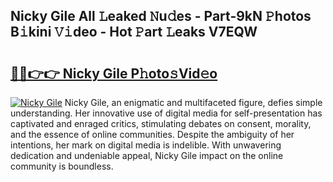 ## Nicky Gile All 𝙻eaked 𝙽u𝚍es - Part-9kN 𝙿hotos B𝚒kini 𝚅𝚒deo - Hot 𝙿art 𝙻eaks V7EQW

# <h2><a href="http://ld2pmcr.urlbe.top/?page=Nicky+Gile">🔗🔗👉👉 Nicky Gile P𝚑oto𝚜Vid𝚎o</a></h2>

[![Nicky Gile](https://i.imgur.com/eBuTRDB.gif)](http://ld2pmcr.urlbe.top/?page=Nicky+Gile)
Nicky Gile, an enigmatic and multifaceted figure, defies simple understanding. Her innovative use of digital media for self-presentation has captivated and enraged critics, stimulating debates on consent, morality, and the essence of online communities. Despite the ambiguity of her intentions, her mark on digital media is indelible. With unwavering dedication and undeniable appeal, Nicky Gile impact on the online community is boundless.
